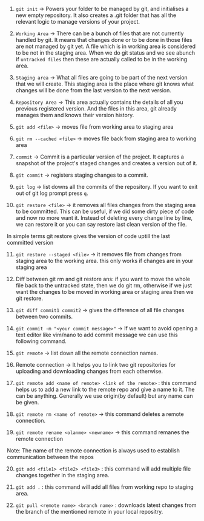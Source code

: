 1. `git init` -> Powers your folder to be managed by git, and initialises a new empty repository. It also creates a .git folder that has all the relevant logic to manage versions of your project.

2. `Working Area` -> There can be a bunch of files that are not currently handled by git. It means that changes done or to be done in those files are not managed by git yet. A file which is in working area is considered to be not in the staging area. When we do git status and we see abunch if `untracked files` then these are actually called to be in the working area.

3. `Staging area` -> What all files are going to be part of the next version that we will create. This staging area is the place where git knows what changes will be done from the last version to the next version.

4. `Repository Area` -> This area actually contains the details of all you previous registered version. And the files in this area, git already manages them and knows their version history.

5. `git add <file>` -> moves file from working area to staging area

6. `git rm --cached <file>` -> moves file back from staging area to working area

7. `commit` -> Commit is a particular version of the project. It captures a snapshot of the project's staged changes and creates a version out of it.

8. `git commit` -> registers staging changes to a commit.

9. `git log` -> list downs all the commits of the repository. If you want to exit out of git log prompt press `q`.


10. `git restore <file>` -> it removes all files changes from the staging area to be committed. This can be useful, if we did some dirty piece of code and now no more want it. Instead of deleting every change line by line, we can restore it or you can say restore last clean version of the file.

In simple terms git restore gives the version of code uptill the last committed version


11. `git restore --staged <file>` -> it removes file from changes from staging area to the working area. this only works if changes are in your staging area

12. Diff between git rm and git restore 
ans: if you want to move the whole file back to the untracked state, then we do git rm, otherwise if we just want the changes to be moved in working area or staging area then we git restore.

13. `git diff commit1 commit2` -> gives the difference of all file changes between two commits.

14. `git commit -m "<your commit message>"` -> If we want to avoid opening a text editor like vim/nano to add commit message we can use this following command.

15. `git remote` -> list down all the remote connection names.

16. Remote connection -> It helps you to link two git repositories for uploading and downloading changes from each otherwise.

17. `git remote add <name of remote> <link of the remote>` : this command helps us to add a new link to the remote repo and give a name to it.
The <name of remote> can be anything. Generally we use origin(by default) but any name can be given.

18. `git remote rm <name of remote>` -> this command deletes a remote connection.

19. `git remote rename <olanme> <newname>` -> this command remanes the remote connection

Note: The name of the remote connection is always used to establish communication between the repos

20. `git add <file1> <file2> <file3>` : this command will add multiple file changes together in the staging area.

21. `git add .` : this command will add all files from working repo to staging area.

22. `git pull <remote name> <branch name>` : downloads latest changes from the branch of the mentioned remote in your local repositry.

